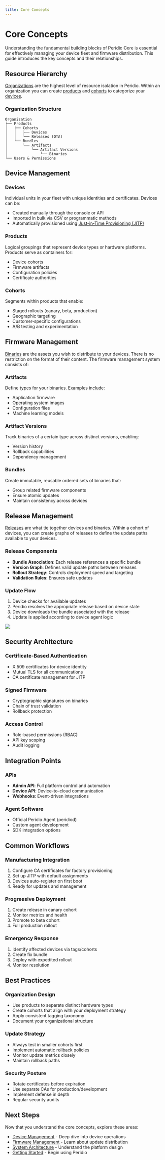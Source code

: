 ```yaml
---
title: Core Concepts
---
```


# Core Concepts

Understanding the fundamental building blocks of Peridio Core is essential for effectively managing your device fleet and firmware distribution. This guide introduces the key concepts and their relationships.

## Resource Hierarchy

[Organizations](/platform/reference/organizations) are the highest level of resource isolation in Peridio. Within an organization you can create [products](/dev-center/peridio-core/device-management/products) and [cohorts](/dev-center/peridio-core/device-management/cohorts) to categorize your [devices](/dev-center/peridio-core/device-management/devices).

### Organization Structure

```
Organization
├── Products
│   ├── Cohorts
│   │   ├── Devices
│   │   └── Releases (OTA)
│   └── Bundles
│       └── Artifacts
│           └── Artifact Versions
│               └── Binaries
└── Users & Permissions
```

## Device Management

### Devices

Individual units in your fleet with unique identities and certificates. Devices can be:

- Created manually through the console or API
- Imported in bulk via CSV or programmatic methods
- Automatically provisioned using [Just-in-Time Provisioning (JITP)](/dev-center/peridio-core/device-management/just-in-time-provisioning)

### Products

Logical groupings that represent device types or hardware platforms. Products serve as containers for:

- Device cohorts
- Firmware artifacts
- Configuration policies
- Certificate authorities

### Cohorts

Segments within products that enable:

- Staged rollouts (canary, beta, production)
- Geographic targeting
- Customer-specific configurations
- A/B testing and experimentation

## Firmware Management

[Binaries](/dev-center/peridio-core/firmware-management/binaries) are the assets you wish to distribute to your devices. There is no restriction on the format of their content. The firmware management system consists of:

### Artifacts

Define types for your binaries. Examples include:

- Application firmware
- Operating system images
- Configuration files
- Machine learning models

### Artifact Versions

Track binaries of a certain type across distinct versions, enabling:

- Version history
- Rollback capabilities
- Dependency management

### Bundles

Create immutable, reusable ordered sets of binaries that:

- Group related firmware components
- Ensure atomic updates
- Maintain consistency across devices

## Release Management

[Releases](/platform/reference/releases) are what tie together devices and binaries. Within a cohort of devices, you can create graphs of releases to define the update paths available to your devices.

### Release Components

- **Bundle Association**: Each release references a specific bundle
- **Version Graph**: Defines valid update paths between releases
- **Rollout Strategy**: Controls deployment speed and targeting
- **Validation Rules**: Ensures safe updates

### Update Flow

1. Device checks for available updates
2. Peridio resolves the appropriate release based on device state
3. Device downloads the bundle associated with the release
4. Update is applied according to device agent logic

<img src="/img/guides-overview.png" width="auto" />

## Security Architecture

### Certificate-Based Authentication

- X.509 certificates for device identity
- Mutual TLS for all communications
- CA certificate management for JITP

### Signed Firmware

- Cryptographic signatures on binaries
- Chain of trust validation
- Rollback protection

### Access Control

- Role-based permissions (RBAC)
- API key scoping
- Audit logging

## Integration Points

### APIs

- **Admin API**: Full platform control and automation
- **Device API**: Device-to-cloud communication
- **Webhooks**: Event-driven integrations

### Agent Software

- Official Peridio Agent (peridiod)
- Custom agent development
- SDK integration options

## Common Workflows

### Manufacturing Integration

1. Configure CA certificates for factory provisioning
2. Set up JITP with default assignments
3. Devices auto-register on first boot
4. Ready for updates and management

### Progressive Deployment

1. Create release in canary cohort
2. Monitor metrics and health
3. Promote to beta cohort
4. Full production rollout

### Emergency Response

1. Identify affected devices via tags/cohorts
2. Create fix bundle
3. Deploy with expedited rollout
4. Monitor resolution

## Best Practices

### Organization Design

- Use products to separate distinct hardware types
- Create cohorts that align with your deployment strategy
- Apply consistent tagging taxonomy
- Document your organizational structure

### Update Strategy

- Always test in smaller cohorts first
- Implement automatic rollback policies
- Monitor update metrics closely
- Maintain rollback paths

### Security Posture

- Rotate certificates before expiration
- Use separate CAs for production/development
- Implement defense in depth
- Regular security audits

## Next Steps

Now that you understand the core concepts, explore these areas:

- [Device Management](/dev-center/peridio-core/device-management/overview) - Deep dive into device operations
- [Firmware Management](/dev-center/peridio-core/firmware-management/overview) - Learn about update distribution
- [System Architecture](/dev-center/peridio-core/system-architecture) - Understand the platform design
- [Getting Started](/platform/getting-started) - Begin using Peridio
